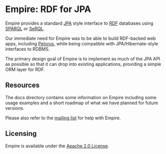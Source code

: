 # Empire: RDF for JPA

Empire provides a standard [JPA](http://java.sun.com/developer/technicalArticles/J2EE/jpa/) style interface to
[RDF](http://www.w3.org/RDF/) databases using [SPARQL](http://www.w3.org/TR/rdf-sparql-query/) or
[SeRQL](http://www.openrdf.org/doc/sesame/users/ch06.html).

Our immediate need for Empire was to be able to build RDF-backed web apps, including [Pelorus](http://clarkparsia.com/pelorus), while being
compatible with JPA/Hibernate-style interfaces to RDBMS.

The primary design goal of Empire is to implement as much of the JPA API as possible so that it can drop into existing
applications, providing a simple ORM layer for RDF.

## Resources

The docs directory contains some information on Empire including some usage examples and a short roadmap of what we
have planned for future versions.

Please also refer to the [mailing list](http://groups.google.com/group/empire-rdf) for help with Empire.

## Licensing

Empire is available under the [Apache 2.0 License](http://www.apache.org/licenses/LICENSE-2.0.html).